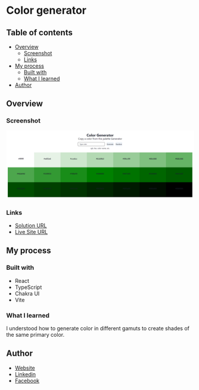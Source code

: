 # Color generator

## Table of contents

- [Overview](#overview)
  - [Screenshot](#screenshot)
  - [Links](#links)
- [My process](#my-process)
  - [Built with](#built-with)
  - [What I learned](#what-i-learned)
- [Author](#author)

## Overview

### Screenshot

![Main screen](./preview/screenshot_1.png)

### Links

- [Solution URL](https://github.com/klekwedge/color-generator)
- [Live Site URL](https://klekwedge-color-generator.vercel.app/)

## My process

### Built with

- React
- TypeScript
- Chakra UI
- Vite


### What I learned

I understood how to generate color in different gamuts to create shades of the same primary color.

## Author

- [Website](https://klekwedge-cv.vercel.app/)
- [Linkedin](https://www.linkedin.com/in/klekwedge/)
- [Facebook](https://www.facebook.com/klekwedge)
